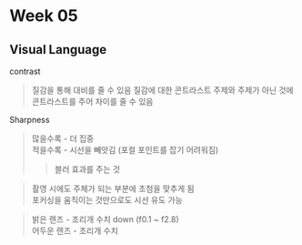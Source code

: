 Week 05
=============

Visual Language
-------------
contrast
>질감을 통해 대비를 줄 수 있음
>질감에 대한 콘트라스트
>주제와 주제가 아닌 것에 콘트라스트를 주어 차이를 줄 수 있음

Sharpness
>많을수록 - 더 집중  
>적을수록 - 시선을 빼앗김 (포컬 포인트를 잡기 어려워짐) 
>> 블러 효과를 주는 것   

> 촬영 시에도 주체가 되는 부분에 초첨을 맞추게 됨  
> 포커싱을 움직이는 것만으로도 시선 유도 가능  

> 밝은 렌즈 - 조리개 수치 down (f0.1 ~ f2.8)  
> 어두운 렌즈 - 조리개 수치 
